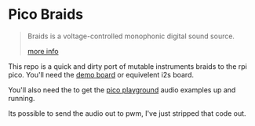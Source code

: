 Pico Braids
==
> Braids is a voltage-controlled monophonic digital sound source.
> 
> [more info](http://mutable-instruments.net/modules/braids)

This repo is a quick and dirty port of mutable instruments braids to the rpi pico. You'll need the [demo board](https://shop.pimoroni.com/products/pimoroni-pico-vga-demo-base) or equivelent i2s board.

You'll also need the to get the [pico playground](https://github.com/raspberrypi/pico-playground) audio examples up and running.

Its possible to send the audio out to pwm, I've just stripped that code out.